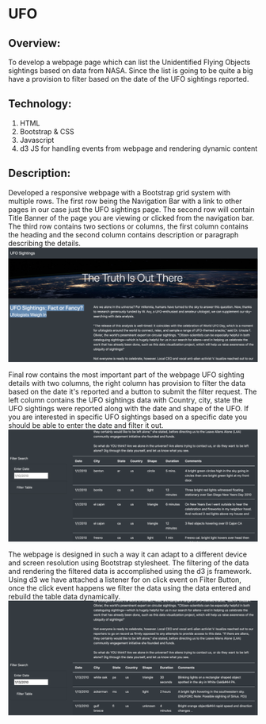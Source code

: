 # UFO
## Overview:
    
   To develop a webpage page which can list the Unidentified Flying Objects sightings based on data from NASA. Since the list is going to be quite a big have a provision to filter based on the date of the UFO sightings reported.
   
## Technology: 
   1. HTML
   2. Bootstrap & CSS 
   3. Javascript
   4. d3 JS for handling events from webpage and rendering dynamic content
 
 ## Description:
 
   Developed a responsive webpage with a Bootstrap grid system with multiple rows. The first row being the Navigation Bar with a link to other pages in our case just the UFO sightings page. The second row will contain Title Banner of the page you are viewing or clicked from the navigation bar. The third row contains two sections or columns, the first column contains the heading and the second column contains description or paragraph describing the details.![Index page](doc/images/index_page_1.png) 
   
   Final row contains the most important part of the webpage UFO sighting details with two columns, the right column has provision to filter the data based on the date it's reported and a button to submit the filter request. The left column contains the UFO sightings data with Country, city, state the UFO sightings were reported along with the date and shape of the UFO. If you are interested in specific UFO sightings based on a specific date you should be able to enter the date and filter it out.![Index page with filter](doc/images/index_page_2.png)
   
   The webpage is designed in such a way it can adapt to a different device and screen resolution using Bootstrap stylesheet. The filtering of the data and rendering the filtered data is accomplished using the d3 js framework. Using d3 we have attached a listener for on click event on Filter Button, once the click event happens we filter the data using the data entered and rebuild the table data dynamically.![Index page filtered data](doc/images/date_filtered.png)
    
